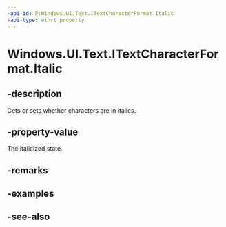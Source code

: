 ```yaml
---
-api-id: P:Windows.UI.Text.ITextCharacterFormat.Italic
-api-type: winrt property
---
```


<!-- Property syntax
public Windows.UI.Text.FormatEffect Italic { get;  set; }
-->

# Windows.UI.Text.ITextCharacterFormat.Italic

## -description
Gets or sets whether characters are in italics.



## -property-value
The italicized state.

## -remarks

## -examples

## -see-also
